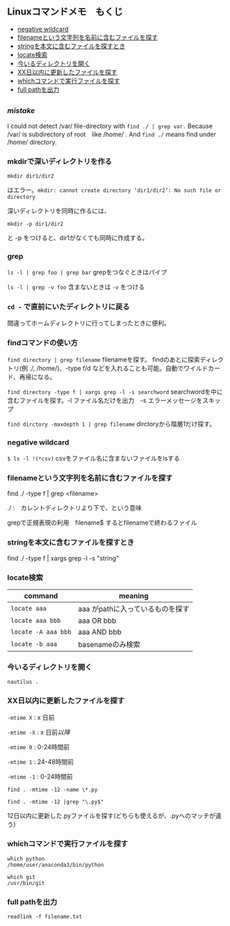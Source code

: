## Linuxコマンドメモ　もくじ
* [negative wildcard](#negative-wildcard)
* [filenameという文字列を名前に含むファイルを探す](#filenameという文字列を名前に含むファイルを探す)
* [stringを本文に含むファイルを探すとき](#stringを本文に含むファイルを探すとき)
* [locate検索](#locate検索)
* [今いるディレクトリを開く](#今いるディレクトリを開く)
* [XX日以内に更新したファイルを探す](#xx日以内に更新したファイルを探す)
* [whichコマンドで実行ファイルを探す](#whichコマンドで実行ファイルを探す)
* [full pathを出力](#full-pathを出力)
## 

### *mistake*

I could not detect /var/ file-directory with `find ./ | grep var.` Because /var/ is subdirectory of root　like /home/ . And `find ./` means find under /home/ directory.

### mkdirで深いディレクトリを作る

`mkdir dir1/dir2`

はエラー。`mkdir: cannot create directory ‘dir1/dir2’: No such file or directory`

深いディレクトリを同時に作るには、

`mkdir -p dir1/dir2`

と -p をつけると、dir1がなくても同時に作成する。


### grep

`ls -l | grep foo | grep bar` grepをつなぐときはパイプ

`ls -l | grep -v foo` 含まないときは `-v` をつける

### `cd -` で直前にいたディレクトリに戻る

間違ってホームディレクトリに行ってしまったときに便利。

### findコマンドの使い方

`find directory | grep filename` filenameを探す。 findのあとに探索ディレクトリ(例 ./, /home/)、-type f/d などを入れることも可能。自動でワイルドカード、再帰になる。

`find directory -type f | xargs grep -l -s searchword` searchwordを中に含むファイルを探す。-l ファイル名だけを出力　-s エラーメッセージをスキップ

`find dirctory -maxdepth 1 | grep filename` dirctoryから階層1だけ探す。

### negative wildcard
`$ ls -l !(*csv)` csvをファイル名に含まないファイルをlsする

### filenameという文字列を名前に含むファイルを探す
find ./ -type f | grep &lt;filename&gt;

./ :　カレントディレクトリより下で、という意味

grepで正規表現の利用　filename$ するとfilenameで終わるファイル

### stringを本文に含むファイルを探すとき
find ./ -type f | xargs grep -l -s "string"

### locate検索

command | meaning
----|----
`locate aaa` | aaa がpathに入っているものを探す
`locate aaa bbb` | aaa OR bbb
`locate -A aaa bbb`| aaa AND bbb
`locate -b aaa` | basenameのみ検索

### 今いるディレクトリを開く

`nautilus .`


### XX日以内に更新したファイルを探す

`-mtime X` : x 日前

`-mtime -X` : x 日前*以降*

`-mtime 0` : 0-24時間前

`-mtime 1` : 24-48時間前

`-mtime -1` : 0-24時間前

`find . -mtime -12 -name \*.py`

`find . -mtime -12 |grep "\.py$"`

12日以内に更新した.pyファイルを探す(どちらも使えるが、.pyへのマッチが違う)

### whichコマンドで実行ファイルを探す

```
which python
/home/user/anaconda3/bin/python

which git
/usr/bin/git
```

### full pathを出力

`readlink -f filename.txt`
